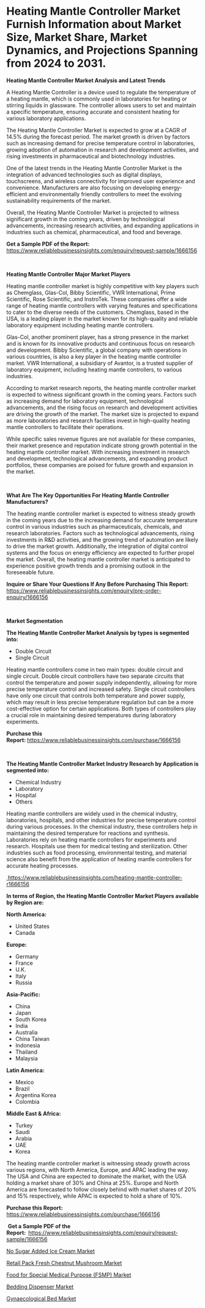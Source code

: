 <p><h1>Heating Mantle Controller Market Furnish Information about Market Size, Market Share, Market Dynamics, and Projections Spanning from 2024 to 2031.</h1></p><p><strong>Heating Mantle Controller Market Analysis and Latest Trends</strong></p>
<p><p>A Heating Mantle Controller is a device used to regulate the temperature of a heating mantle, which is commonly used in laboratories for heating or stirring liquids in glassware. The controller allows users to set and maintain a specific temperature, ensuring accurate and consistent heating for various laboratory applications.</p><p>The Heating Mantle Controller Market is expected to grow at a CAGR of 14.5% during the forecast period. The market growth is driven by factors such as increasing demand for precise temperature control in laboratories, growing adoption of automation in research and development activities, and rising investments in pharmaceutical and biotechnology industries.</p><p>One of the latest trends in the Heating Mantle Controller Market is the integration of advanced technologies such as digital displays, touchscreens, and wireless connectivity for improved user experience and convenience. Manufacturers are also focusing on developing energy-efficient and environmentally friendly controllers to meet the evolving sustainability requirements of the market.</p><p>Overall, the Heating Mantle Controller Market is projected to witness significant growth in the coming years, driven by technological advancements, increasing research activities, and expanding applications in industries such as chemical, pharmaceutical, and food and beverage.</p></p>
<p><strong>Get a Sample PDF of the Report:&nbsp;</strong> <a href="https://www.reliablebusinessinsights.com/enquiry/request-sample/1666156">https://www.reliablebusinessinsights.com/enquiry/request-sample/1666156</a></p>
<p>&nbsp;</p>
<p><strong>Heating Mantle Controller Major Market Players</strong></p>
<p><p>Heating mantle controller market is highly competitive with key players such as Chemglass, Glas-Col, Bibby Scientific, VWR International, Prime Scientific, Rose Scientific, and InstroTek. These companies offer a wide range of heating mantle controllers with varying features and specifications to cater to the diverse needs of the customers. Chemglass, based in the USA, is a leading player in the market known for its high-quality and reliable laboratory equipment including heating mantle controllers. </p><p>Glas-Col, another prominent player, has a strong presence in the market and is known for its innovative products and continuous focus on research and development. Bibby Scientific, a global company with operations in various countries, is also a key player in the heating mantle controller market. VWR International, a subsidiary of Avantor, is a trusted supplier of laboratory equipment, including heating mantle controllers, to various industries. </p><p>According to market research reports, the heating mantle controller market is expected to witness significant growth in the coming years. Factors such as increasing demand for laboratory equipment, technological advancements, and the rising focus on research and development activities are driving the growth of the market. The market size is projected to expand as more laboratories and research facilities invest in high-quality heating mantle controllers to facilitate their operations.</p><p>While specific sales revenue figures are not available for these companies, their market presence and reputation indicate strong growth potential in the heating mantle controller market. With increasing investment in research and development, technological advancements, and expanding product portfolios, these companies are poised for future growth and expansion in the market.</p></p>
<p>&nbsp;</p>
<p><strong>What Are The Key Opportunities For Heating Mantle Controller Manufacturers?</strong></p>
<p><p>The heating mantle controller market is expected to witness steady growth in the coming years due to the increasing demand for accurate temperature control in various industries such as pharmaceuticals, chemicals, and research laboratories. Factors such as technological advancements, rising investments in R&D activities, and the growing trend of automation are likely to drive the market growth. Additionally, the integration of digital control systems and the focus on energy efficiency are expected to further propel the market. Overall, the heating mantle controller market is anticipated to experience positive growth trends and a promising outlook in the foreseeable future.</p></p>
<p><strong>Inquire or Share Your Questions If Any Before Purchasing This Report:</strong> <a href="https://www.reliablebusinessinsights.com/enquiry/pre-order-enquiry/1666156">https://www.reliablebusinessinsights.com/enquiry/pre-order-enquiry/1666156</a></p>
<p>&nbsp;</p>
<p><strong>Market Segmentation</strong></p>
<p><strong>The Heating Mantle Controller Market Analysis by types is segmented into:</strong></p>
<p><ul><li>Double Circuit</li><li>Single Circuit</li></ul></p>
<p><p>Heating mantle controllers come in two main types: double circuit and single circuit. Double circuit controllers have two separate circuits that control the temperature and power supply independently, allowing for more precise temperature control and increased safety. Single circuit controllers have only one circuit that controls both temperature and power supply, which may result in less precise temperature regulation but can be a more cost-effective option for certain applications. Both types of controllers play a crucial role in maintaining desired temperatures during laboratory experiments.</p></p>
<p><strong>Purchase this Report:&nbsp;</strong><a href="https://www.reliablebusinessinsights.com/purchase/1666156">https://www.reliablebusinessinsights.com/purchase/1666156</a></p>
<p>&nbsp;</p>
<p><strong>The Heating Mantle Controller Market Industry Research by Application is segmented into:</strong></p>
<p><ul><li>Chemical Industry</li><li>Laboratory</li><li>Hospital</li><li>Others</li></ul></p>
<p><p>Heating mantle controllers are widely used in the chemical industry, laboratories, hospitals, and other industries for precise temperature control during various processes. In the chemical industry, these controllers help in maintaining the desired temperature for reactions and synthesis. Laboratories rely on heating mantle controllers for experiments and research. Hospitals use them for medical testing and sterilization. Other industries such as food processing, environmental testing, and material science also benefit from the application of heating mantle controllers for accurate heating processes.</p></p>
<p><a href="https://www.reliablebusinessinsights.com/heating-mantle-controller-r1666156">&nbsp;https://www.reliablebusinessinsights.com/heating-mantle-controller-r1666156</a></p>
<p><strong>In terms of Region, the Heating Mantle Controller Market Players available by Region are:</strong></p>
<p>
    <p> <strong> North America: </strong>
        <ul>
            <li>United States</li>
            <li>Canada</li>
        </ul>
        </p> 
    <p> <strong> Europe: </strong>
        <ul>
            <li>Germany</li>
            <li>France</li>
            <li>U.K.</li>
            <li>Italy</li>
            <li>Russia</li>
        </ul>
        </p> 
    <p> <strong> Asia-Pacific: </strong>
        <ul>
            <li>China</li>
            <li>Japan</li>
            <li>South Korea</li>
            <li>India</li>
            <li>Australia</li>
            <li>China Taiwan</li>
            <li>Indonesia</li>
            <li>Thailand</li>
            <li>Malaysia</li>
        </ul>
        </p> 
    <p> <strong> Latin America: </strong>
        <ul>
            <li>Mexico</li>
            <li>Brazil</li>
            <li>Argentina Korea</li>
            <li>Colombia</li>
        </ul>
        </p> 
    <p> <strong> Middle East & Africa: </strong>
        <ul>
            <li>Turkey</li>
            <li>Saudi</li>
            <li>Arabia</li>
            <li>UAE</li>
            <li>Korea</li>
        </ul>
    </p>
    </p>
<p><p>The heating mantle controller market is witnessing steady growth across various regions, with North America, Europe, and APAC leading the way. The USA and China are expected to dominate the market, with the USA holding a market share of 30% and China at 25%. Europe and North America are forecasted to follow closely behind with market shares of 20% and 15% respectively, while APAC is expected to hold a share of 10%.</p></p>
<p><strong>Purchase this Report: </strong><a href="https://www.reliablebusinessinsights.com/purchase/1666156">https://www.reliablebusinessinsights.com/purchase/1666156</a></p>
<p>&nbsp;<strong>Get a Sample PDF of the Report:&nbsp;&nbsp;</strong><a href="https://www.reliablebusinessinsights.com/enquiry/request-sample/1666156">https://www.reliablebusinessinsights.com/enquiry/request-sample/1666156</a></p>
<p><strong></strong></p>
<p><p><a href="https://medium.com/@eujr673/analyzing-no-sugar-added-ice-cream-market-dynamics-and-growth-drivers-and-forecasted-for-period-a875b31fe582">No Sugar Added Ice Cream Market</a></p><p><a href="https://medium.com/@colin.dunca43545/retail-pack-fresh-chestnut-mushroom-market-a-global-and-regional-analysis-2024-2031-c1cb1fa596f9">Retail Pack Fresh Chestnut Mushroom Market</a></p><p><a href="https://medium.com/@neilrogers69/food-for-special-medical-purpose-fsmp-market-size-growth-and-industry-analysis-by-market-38eca6376b45">Food for Special Medical Purpose (FSMP) Market</a></p><p><a href="https://github.com/drzsklfn31/Market-Research-Report-List-1/blob/main/bedding-dispenser-market.md">Bedding Dispenser Market</a></p><p><a href="https://github.com/bmorecock/Market-Research-Report-List-4/blob/main/gynaecological-bed-market.md">Gynaecological Bed Market</a></p></p>